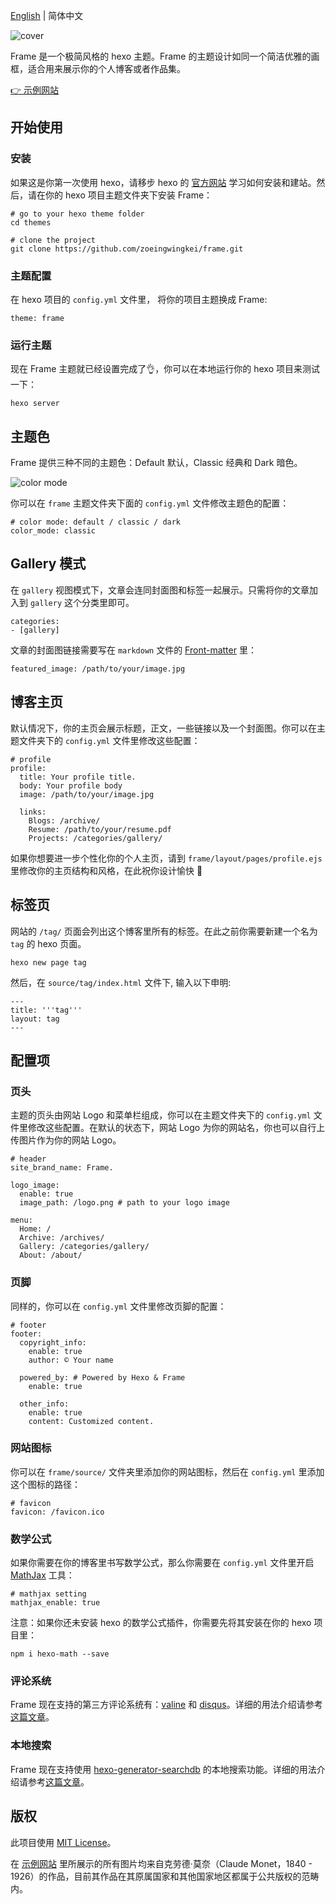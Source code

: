 [English](README.md) | 简体中文

![cover](https://clio-space-1300725494.cos.ap-guangzhou.myqcloud.com/frame/featured_img/hexo_cover.jpg)

Frame 是一个极简风格的 hexo 主题。Frame 的主题设计如同一个简洁优雅的画框，适合用来展示你的个人博客或者作品集。

[👉 示例网站](https://frame.zhangyongqi.com/)

## 开始使用

### 安装

如果这是你第一次使用 hexo，请移步 hexo 的 [官方网站](https://hexo.io/zh-cn/) 学习如何安装和建站。然后，请在你的 hexo 项目主题文件夹下安装 Frame：

```
# go to your hexo theme folder
cd themes

# clone the project
git clone https://github.com/zoeingwingkei/frame.git
```

### 主题配置

在 hexo 项目的 `config.yml` 文件里， 将你的项目主题换成 Frame:

```
theme: frame
```

### 运行主题

现在 Frame 主题就已经设置完成了👌，你可以在本地运行你的 hexo 项目来测试一下：

```
hexo server
```

## 主题色

Frame 提供三种不同的主题色：Default 默认，Classic 经典和 Dark 暗色。

![color mode](https://clio-space-1300725494.cos.ap-guangzhou.myqcloud.com/frame/featured_img/color_mode.jpg)

你可以在 `frame` 主题文件夹下面的 `config.yml` 文件修改主题色的配置：

```
# color mode: default / classic / dark
color_mode: classic
```

## Gallery 模式

在 `gallery` 视图模式下，文章会连同封面图和标签一起展示。只需将你的文章加入到 `gallery` 这个分类里即可。

```
categories:
- [gallery]
```
文章的封面图链接需要写在 `markdown` 文件的 [Front-matter](https://hexo.io/zh-cn/docs/front-matter) 里：

```
featured_image: /path/to/your/image.jpg 
```

## 博客主页

默认情况下，你的主页会展示标题，正文，一些链接以及一个封面图。你可以在主题文件夹下的 `config.yml` 文件里修改这些配置： 

```
# profile
profile:
  title: Your profile title.
  body: Your profile body
  image: /path/to/your/image.jpg 

  links:
  	Blogs: /archive/
  	Resume: /path/to/your/resume.pdf
  	Projects: /categories/gallery/
```

如果你想要进一步个性化你的个人主页，请到 `frame/layout/pages/profile.ejs` 里修改你的主页结构和风格，在此祝你设计愉快 🙌

## 标签页

网站的 `/tag/` 页面会列出这个博客里所有的标签。在此之前你需要新建一个名为 `tag` 的 hexo 页面。

```
hexo new page tag
```

然后，在 `source/tag/index.html` 文件下, 输入以下申明:

```
---
title: '''tag'''
layout: tag
---
```

## 配置项

### 页头

主题的页头由网站 Logo 和菜单栏组成，你可以在主题文件夹下的 `config.yml` 文件里修改这些配置。在默认的状态下，网站 Logo 为你的网站名，你也可以自行上传图片作为你的网站 Logo。

```
# header
site_brand_name: Frame.

logo_image:
  enable: true
  image_path: /logo.png # path to your logo image

menu:
  Home: /
  Archive: /archives/
  Gallery: /categories/gallery/
  About: /about/
```

### 页脚

同样的，你可以在 `config.yml` 文件里修改页脚的配置： 

```
# footer
footer:
  copyright_info:
    enable: true
    author: © Your name

  powered_by: # Powered by Hexo & Frame
    enable: true

  other_info:
    enable: true
    content: Customized content.
```

### 网站图标

你可以在 `frame/source/` 文件夹里添加你的网站图标，然后在 `config.yml` 里添加这个图标的路径：

```
# favicon
favicon: /favicon.ico
```

### 数学公式

如果你需要在你的博客里书写数学公式，那么你需要在 `config.yml` 文件里开启 [MathJax](*https://github.com/hexojs/hexo-math*) 工具：

```
# mathjax setting
mathjax_enable: true
```
注意：如果你还未安装 hexo 的数学公式插件，你需要先将其安装在你的 hexo 项目里：

```
npm i hexo-math --save
```

### 评论系统

Frame 现在支持的第三方评论系统有：[valine](https://valine.js.org/) 和 [disqus](https://disqus.com/)。详细的用法介绍请参考[这篇文章](https://frame.zhangyongqi.com/2021/11/11/comment/)。

### 本地搜索

Frame 现在支持使用 [hexo-generator-searchdb](https://github.com/theme-next/hexo-generator-searchdb) 的本地搜索功能。详细的用法介绍请参考[这篇文章](https://frame.zhangyongqi.com/2022/08/05/local-search/)。

## 版权

此项目使用 [MIT License](https://opensource.org/licenses/MIT)。

在 [示例网站](https://frame.zhangyongqi.com) 里所展示的所有图片均来自克劳德·莫奈（Claude Monet，1840 - 1926）的作品，目前其作品在其原属国家和其他国家地区都属于公共版权的范畴内。
